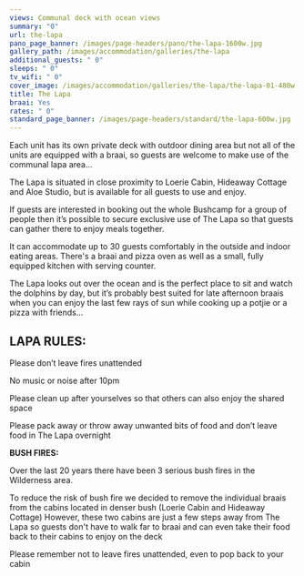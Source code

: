 ```yaml
---
views: Communal deck with ocean views
summary: "0"
url: the-lapa
pano_page_banner: /images/page-headers/pano/the-lapa-1600w.jpg
gallery_path: /images/accommodation/galleries/the-lapa
additional_guests: " 0"
sleeps: " 0"
tv_wifi: " 0"
cover_image: /images/accommodation/galleries/the-lapa/the-lapa-01-480w.jpg
title: The Lapa
braai: Yes
rates: " 0"
standard_page_banner: /images/page-headers/standard/the-lapa-600w.jpg
---
```

Each unit has its own private deck with outdoor dining area but not all of the units are equipped with a braai, so guests are welcome to make use of the communal lapa area…

The Lapa is situated in close proximity to Loerie Cabin, Hideaway Cottage and Aloe Studio, but is available for all guests to use and enjoy.

If guests are interested in booking out the whole Bushcamp for a group of people then it’s possible to secure exclusive use of The Lapa so that guests can gather there to enjoy meals together. 

It can accommodate up to 30 guests comfortably in the outside and indoor eating areas. There's a braai and pizza oven as well as a small, fully equipped kitchen with serving counter. 

The Lapa looks out over the ocean and is the perfect place to sit and watch the dolphins by day, but it’s probably best suited for late afternoon braais when you can enjoy the last few rays of sun while cooking up a potjie or a pizza with friends...

## LAPA RULES: 

Please don’t leave fires unattended

No music or noise after 10pm 

Please clean up after yourselves so that others can also enjoy the shared space

Please pack away or throw away unwanted bits of food and don’t leave food in The Lapa overnight 

**BUSH FIRES:**

Over the last 20 years there have been 3 serious bush fires in the Wilderness area. 

To reduce the risk of bush fire we decided to remove the individual braais from the cabins located in denser bush (Loerie Cabin and Hideaway Cottage) However, these two cabins are just a few steps away from The Lapa so guests don't have to walk far to braai and can even take their food back to their cabins to enjoy on the deck

Please remember not to leave fires unattended, even to pop back to your cabin